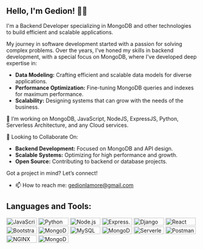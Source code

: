 ## Hello, I'm Gedion! 👨‍💻

I'm a Backend Developer specializing in MongoDB and other technologies to build efficient and scalable applications.

My journey in software development started with a passion for solving complex problems. Over the years, I've honed my skills in backend development, with a special focus on MongoDB, where I've developed deep expertise in:

- **Data Modeling:** Crafting efficient and scalable data models for diverse applications.
- **Performance Optimization:** Fine-tuning MongoDB queries and indexes for maximum performance.
- **Scalability:** Designing systems that can grow with the needs of the business.

👯 I’m working on MongoDB, JavaScript, NodeJS, ExpressJS, Python, Serverless Architecture, and any Cloud services.

🤝 Looking to Collaborate On:
- **Backend Development:** Focused on MongoDB and API design.
- **Scalable Systems:** Optimizing for high performance and growth.
- **Open Source:** Contributing to backend or database projects.

Got a project in mind? Let’s connect!

- 📫 How to reach me: gedionlamore@gmail.com

## Languages and Tools:

<div>
    <img src="https://img.shields.io/badge/-JavaScript-black?style=flat&logo=javascript" alt="JavaScript" width="80" height="20"/>
    <img src="https://img.shields.io/badge/-Python-black?style=flat&logo=python" alt="Python" width="80" height="20"/>
    <img src="https://img.shields.io/badge/-Node.js-black?style=flat&logo=node.js" alt="Node.js" width="80" height="20"/>
    <img src="https://img.shields.io/badge/-Express.js-black?style=flat&logo=express" alt="Express.js" width="80" height="20"/>
    <img src="https://img.shields.io/badge/-Django-black?style=flat&logo=django&logoColor=white" alt="Django" width="80" height="20"/>
    <img src="https://img.shields.io/badge/-React-black?style=flat&logo=react" alt="React" width="80" height="20"/>
    <img src="https://img.shields.io/badge/-Bootstrap-black?style=flat&logo=bootstrap&logoColor=white" alt="Bootstrap" width="80" height="20"/>
    <img src="https://img.shields.io/badge/-MongoDB-black?style=flat&logo=mongodb" alt="MongoDB" width="80" height="20"/>
    <img src="https://img.shields.io/badge/-MySQL-black?style=flat&logo=mysql" alt="MySQL" width="80" height="20"/>
    <img src="https://img.shields.io/badge/-MongoDB_Atlas-black?style=flat&logo=mongodb" alt="MongoDB Atlas" width="80" height="20"/>
    <img src="https://img.shields.io/badge/-Serverless-black?style=flat&logo=serverless" alt="Serverless" width="80" height="20"/>
    <img src="https://img.shields.io/badge/-Postman-black?style=flat&logo=postman" alt="Postman" width="80" height="20"/>
    <img src="https://img.shields.io/badge/NGINX-009639?style=flat&logo=nginx&logoColor=white" alt="NGINX" width="80" height="20"/>
    <img src="https://img.shields.io/badge/MongoDB_Ops_Manager-009639?style=flat&logo=mongodb&logoColor=lightgreen" alt="MongoDB Ops Manager" width="80" height="20"/>
</div>
